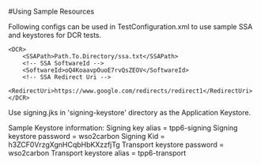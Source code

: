 #Using Sample Resources

Following configs can be used in TestConfiguration.xml to use sample SSA and keystores for DCR tests.

    <DCR>
        <SSAPath>Path.To.Directory/ssa.txt</SSAPath>
        <!-- SSA SoftwareId -->
        <SoftwareId>oQ4KoaavpOuoE7rvQsZEOV</SoftwareId>
        <!-- SSA Redirect Uri -->
        <RedirectUri>https://www.google.com/redirects/redirect1</RedirectUri>
    </DCR>
Use signing.jks in 'signing-keystore' directory as the Application Keystore.

Sample Keystore information:
Signing key alias = tpp6-signing
Signing keystore password = wso2carbon
Signing Kid = h3ZCF0VrzgXgnHCqbHbKXzzfjTg
Transport keystore password = wso2carbon
Transport keystore alias = tpp6-transport